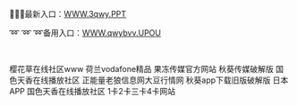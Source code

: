 <p>
	🦿🦿🦿最新入口：<a href="http://www.baidu.com/link?url=6MA2SWnO3Raqke39an_0PUxosM6ZrUGzi1BN9tNnlPW&wd">WWW.3qwy.PPT</a> 
	<p>
		➿
➿
➿备用入口：<a href="http://www.baidu.com/link?url=6MA2SWnO3Raqke39an_0PUxosM6ZrUGzi1BN9tNnlPW&wd">WWW.qwybvv.UPOU</a> 
	</p>
	<p>
		<br />
	</p>
	<p>
		樱花草在线社区www
荷兰vodafone精品
果冻传媒官方网站
秋葵传媒破解版
国色天香在线播放社区
正能量老狼信息网大豆行情网
秋葵app下载旧版破解版
日本APP
国色天香在线播放社区
1卡2卡三卡4卡网站
	</p>
